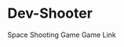 # Dev-Shooter
Space Shooting Game
<a src="https://sharp-borg-b6842c.netlify.app/index.html">Game Link</a>
<img src="https://res.cloudinary.com/swap2001/image/upload/v1609071027/download_wkir8u.jpg" alt="" >

